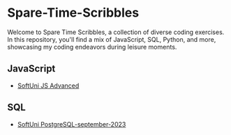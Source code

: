 # Spare-Time-Scribbles

Welcome to Spare Time Scribbles, a collection of diverse coding exercises. In this repository, you'll find a mix of JavaScript, SQL, Python, and more, showcasing my coding endeavors during leisure moments.


## JavaScript
- [SoftUni JS Advanced](https://github.com/Moramarth/Spare-Time-Scribbles/tree/main/SofitUni%20JS%20Advanced)

## SQL
- [SoftUni PostgreSQL-september-2023](https://github.com/Moramarth/Spare-Time-Scribbles/tree/main/SoftUni%20Python%20DB/PostgreSQL-september-2023)
